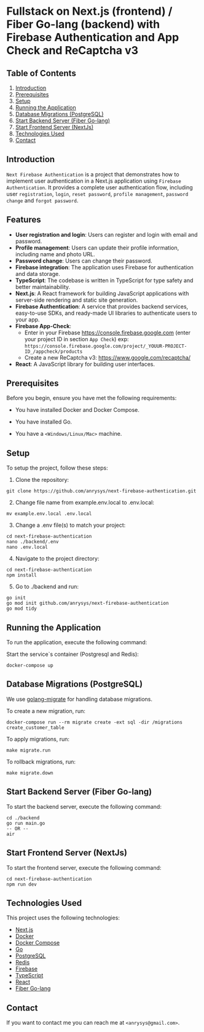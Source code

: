 # Fullstack on Next.js (frontend) / Fiber Go-lang (backend) with Firebase Authentication and App Check and ReCaptcha v3

## Table of Contents

1. [Introduction](#introduction)
2. [Prerequisites](#prerequisites)
3. [Setup](#setup)
4. [Running the Application](#running-the-application)
5. [Database Migrations (PostgreSQL)](#database-migrations-postgresql)
6. [Start Backend Server (Fiber Go-lang)](#start-backend-server-fiber-go-lang)
7. [Start Frontend Server (NextJs)](#start-frontend-server-nextjs)
8. [Technologies Used](#technologies-used)
9. [Contact](#contact)

## Introduction

`Next Firebase Authentication` is a project that demonstrates how to implement user authentication in a Next.js application using `Firebase Authentication`. It provides a complete user authentication flow, including user `registration`, `login`, `reset password`, `profile management`, `password change` and `forgot password`.

## Features

- **User registration and login**: Users can register and login with email and password.
- **Profile management**: Users can update their profile information, including name and photo URL.
- **Password change**: Users can change their password.
- **Firebase integration**: The application uses Firebase for authentication and data storage.
- **TypeScript**: The codebase is written in TypeScript for type safety and better maintainability.
- **Next.js**: A React framework for building JavaScript applications with server-side rendering and static site generation.
- **Firebase Authentication**: A service that provides backend services, easy-to-use SDKs, and ready-made UI libraries to authenticate users to your app.
- **Firebase App-Check**:
  - Enter in your Firebase <https://console.firebase.google.com> (enter your project ID in section `App Check`) exp: `https://console.firebase.google.com/project/_YOUUR-PROJECT-ID_/appcheck/products`
  - Create a new ReCaptcha v3: <https://www.google.com/recaptcha/>
- **React**: A JavaScript library for building user interfaces.

## Prerequisites

Before you begin, ensure you have met the following requirements:

- You have installed Docker and Docker Compose.

- You have installed Go.
- You have a `<Windows/Linux/Mac>` machine.

## Setup

To setup the project, follow these steps:

1. Clone the repository:

```shell
git clone https://github.com/anrysys/next-firebase-authentication.git
```

2. Change file name from example.env.local to .env.local:

```shell
mv example.env.local .env.local
```

3. Change a .env file(s) to match your project:

```shell
cd next-firebase-authentication
nano ./backend/.env
nano .env.local
```

4. Navigate to the project directory:

```shell
cd next-firebase-authentication
npm install
```

5. Go to ./backend and run:

```shell
go init
go mod init github.com/anrysys/next-firebase-authentication
go mod tidy
```

## Running the Application

To run the application, execute the following command:

Start the service`s container (Postgresql and Redis):

```shell
docker-compose up
```

## Database Migrations (PostgreSQL)

We use [golang-migrate](https://github.com/golang-migrate/migrate) for handling database migrations.

To create a new migration, run:

```shell
docker-compose run --rm migrate create -ext sql -dir /migrations create_customer_table
```

To apply migrations, run:

```shell
make migrate.run
```

To rollback migrations, run:

```shell
make migrate.down
```

## Start Backend Server (Fiber Go-lang)

To start the backend server, execute the following command:

```shell
cd ./backend
go run main.go
-- OR --
air
```

## Start Frontend Server (NextJs)

To start the frontend server, execute the following command:

```shell
cd next-firebase-authentication
npm run dev
```

## Technologies Used

This project uses the following technologies:

- [Next.js](https://nextjs.org)
- [Docker](https://www.docker.com)
- [Docker Compose](https://docs.docker.com/compose/install/)
- [Go](https://golang.org)
- [PostgreSQL](https://www.postgresql.org)
- [Redis](https://redis.io)
- [Firebase](https://firebase.google.com)
- [TypeScript](https://www.typescriptlang.org)
- [React](https://reactjs.org)
- [Fiber Go-lang](https://github.com/gofiber/fiber)

## Contact

If you want to contact me you can reach me at `<anrysys@gmail.com>`.
